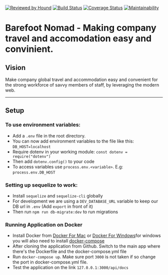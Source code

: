 [![Reviewed by Hound](https://img.shields.io/badge/Reviewed_by-Hound-8E64B0.svg)](https://houndci.com)
[![Build Status](https://travis-ci.org/andela/mervels-bn-backend.svg?branch=develop)](https://travis-ci.org/andela/mervels-bn-backend)
[![Coverage Status](https://coveralls.io/repos/github/andela/mervels-bn-backend/badge.svg?branch=develop)](https://coveralls.io/github/andela/mervels-bn-backend?branch=develop)
[![Maintainability](https://api.codeclimate.com/v1/badges/409de278c145e999c9a7/maintainability)](https://codeclimate.com/github/andela/mervels-bn-backend/maintainability)

Barefoot Nomad - Making company travel and accomodation easy and convinient.
=======

## Vision
Make company global travel and accommodation easy and convenient for the strong workforce of savvy members of staff, by leveraging the modern web.

---
## Setup

### To use environment variables:
- Add a `.env` file in the root directory.
- You can now add environment variables to the file like this: `DB_HOST=localhost`
- Require dotenv in your working module: `const dotenv = require("dotenv")`
- Then add `dotenv.config()` to your code
- To access variables use `process.env.<variable>`. E.g: `process.env.DB_HOST`

### Setting up sequelize to work:
- Install `sequelize` and `sequelize-cli` globally
- For development we are using a `DEV_DATABASE_URL` variable to keep our DB url in `.env` (Add `export` in front of it)
- Then run `npm run db-migrate:dev` to run migrations

### Running Application on Docker
- Install Docker from [Docker For Mac](https://docs.docker.com/docker-for-mac/install/) or [Docker For Windows](https://docs.docker.com/docker-for-windows/install/)for windows you will also need to install [docker-compose](https://docs.docker.com/compose/install/)
- After cloning the application from Github. Switch to the main app where there's the Dockerfile and the docker-compose.yml file
- Run `docker-compose up`. Make sure port `3000` is not taken if so change the port in docker-compose.yml file. 
- Test the application on the link `127.0.0.1:3000/api/docs` 